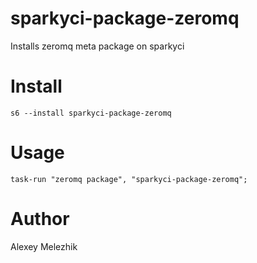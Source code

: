 # sparkyci-package-zeromq

Installs zeromq meta package on sparkyci

# Install

    s6 --install sparkyci-package-zeromq

# Usage

    task-run "zeromq package", "sparkyci-package-zeromq";

# Author

Alexey Melezhik
